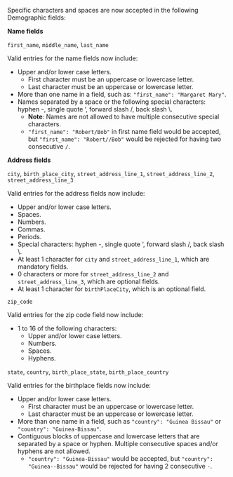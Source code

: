 Specific characters and spaces are now accepted in the following Demographic fields:

**Name fields**

`first_name`, `middle_name`, `last_name`

Valid entries for the name fields now include:
* Upper and/or lower case letters.
  * First character must be an uppercase or lowercase letter.
  * Last character must be an uppercase or lowercase letter.
* More than one name in a field, such as: `"first_name": "Margaret Mary"`.
* Names separated by a space or the following special characters: hyphen -, single quote ‘, forward slash /, back slash \\. 
  * **Note**: Names are not allowed to have multiple consecutive special characters.
  * `"first_name": "Robert/Bob"` in first name field would be accepted, but `"first_name": "Robert//Bob"` would be rejected for having two consecutive `/`.
    
**Address fields**

`city`, `birth_place_city`, `street_address_line_1`, `street_address_line_2`, `street_address_line_3`

Valid entries for the address fields now include:
* Upper and/or lower case letters.
* Spaces.
* Numbers.
* Commas.
* Periods.
* Special characters: hyphen -, single quote ‘, forward slash /, back slash \\.
* At least 1 character for `city` and `street_address_line_1`, which are mandatory fields.
* 0 characters or more for `street_address_line_2` and `street_address_line_3`, which are optional fields.
* At least 1 character for `birthPlaceCity`, which is an optional field.

`zip_code`

Valid entries for the zip code field now include:
* 1 to 16 of the following characters:
  * Upper and/or lower case letters.
  * Numbers.
  * Spaces.
  * Hyphens.

`state`, `country`, `birth_place_state`, `birth_place_country`

Valid entries for the birthplace fields now include:
* Upper and/or lower case letters.
  * First character must be an uppercase or lowercase letter.
  * Last character must be an uppercase or lowercase letter.
* More than one name in a field, such as `"country": "Guinea Bissau"` or `"country": "Guinea-Bissau"`.
* Contiguous blocks of uppercase and lowercase letters that are separated by a space or hyphen. Multiple consecutive spaces and/or hyphens are not allowed.
    * `"country": "Guinea-Bissau"` would be accepted, but `"country": "Guinea--Bissau"` would be rejected for having 2 consecutive `-`.


